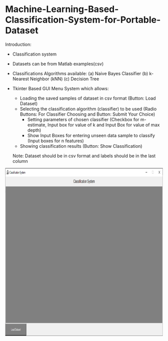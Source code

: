 # Machine-Learning-Based-Classification-System-for-Portable-Dataset

Introduction:
- Classification system
- Datasets can be from Matlab examples(csv)
- Classifications Algorithms available:
  (a) Naive Bayes Classifier (b) k-Nearest Neighbor (kNN) (c) Decision Tree
- Tkinter Based GUI Menu System which allows:
  - Loading the saved samples of dataset in csv format                    (Button: Load Dataset)
  - Selecting the classification algorithm (classifier) to be used        (Radio Buttons: For Classifier Choosing and Button: Submit Your Choice)
    - Setting parameters of chosen classifier                             (Checkbox for m-estimate, Input box for value of k and Input Box for value of max depth)
    - Show Input Boxes for entering unseen data sample to classify        (Input boxes for n features)
  - Showing classification results                                        (Button: Show Classification)
  
  Note: Dataset should be in csv format and labels should be in the last column

<a target='_blank'>
  
  <img class='header-img' width=1174px height=536px src='https://raw.githubusercontent.com/hammadch1/Machine-Learning-Based-Classification-System-for-Portable-Dataset/master/tkinter_interface_screens/github_1.png' />

</a>

